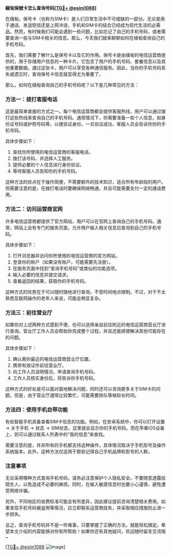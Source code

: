 **緬甸保號卡怎么查询号码[[TG💪+ @esim1088](https://t.me/s/esim1088)]**

在缅甸，保号卡（也称为SIM卡）是人们日常生活中不可或缺的一部分。无论是用于通话、发送短信还是上网冲浪，手机和SIM卡的结合已经成为现代生活的必需品。然而，有时候我们可能会遇到一些问题，比如忘记了自己的手机号码，或者需要查询一些与SIM卡相关的信息。那么，今天我们就来聊聊如何在缅甸查询自己的手机号码。

首先，我们需要了解什么是保号卡以及它的作用。保号卡是由缅甸的电信运营商提供的，用于存储用户信息的一种卡片。它包含了用户的手机号码、套餐信息以及其他重要数据。通过这张卡，用户可以享受各种通信服务。因此，当你的手机号码丢失或遗忘时，查询保号卡信息就显得尤为重要了。

那么，如何在缅甸查询自己的手机号码呢？以下是几种常见的方法：

### 方法一：拨打客服电话

这是最简单直接的方式之一。每个电信运营商都会提供客服热线，用户可以通过拨打这些热线来查询自己的手机号码。通常情况下，你需要准备一些个人信息，如身份证号码或护照号码等，以便验证身份。一旦验证成功，客服人员会告诉你你的手机号码。

具体步骤如下：
1. 查找你所使用的电信运营商的客服电话。
2. 拨打该号码，并选择人工服务。
3. 提供必要的个人信息进行身份验证。
4. 等待客服人员告知你的手机号码。

这种方法的优点在于操作简便，不需要额外的技术知识，适合所有年龄段的用户。但需要注意的是，在拨打电话时要确保网络畅通，并且可能需要支付一定的通话费用。

### 方法二：访问运营商官网

许多电信运营商都提供了官方网站，用户可以在官网上查询自己的手机号码。通常，网站上会有专门的服务页面，允许用户输入相关信息后查询到自己的手机号码。

具体步骤如下：
1. 打开浏览器并访问你所使用的电信运营商的官方网站。
2. 登录你的账户（如果没有账户，可能需要先注册）。
3. 在服务页面中找到“查询手机号码”或类似的功能选项。
4. 输入必要的信息并提交请求。
5. 查看返回的结果，获取你的手机号码。

这种方式的优势在于可以随时随地进行查询，不受时间地点限制。不过，对于不太熟悉互联网操作的老年人来说，可能会稍显复杂。

### 方法三：前往营业厅

如果你对上述两种方式感到不便，也可以选择亲自前往附近的电信运营商营业厅进行查询。营业厅工作人员会帮助你完成整个过程，并且还能顺便解决其他可能存在的问题。

具体步骤如下：
1. 确认离你最近的电信运营商营业厅位置。
2. 携带有效证件前往营业厅。
3. 向工作人员说明情况，申请查询手机号码。
4. 工作人员核实身份后，将告诉你手机号码。

这种方式的好处是可以面对面地解决问题，同时还可以咨询更多关于SIM卡的问题。但是，由于营业厅通常比较繁忙，可能需要排队等候较长时间。

### 方法四：使用手机自带功能

有些智能手机具备查看SIM卡信息的功能。例如，在安卓系统中，你可以打开设置 -> 关于手机 -> 状态 -> SIM状态，这里就会显示你的手机号码。而在苹果iOS设备上，则可以通过联系人列表中的“我的信息”来查找。

需要注意的是，并非所有的手机都支持这种操作，具体情况取决于手机型号及操作系统版本。此外，这种方法仅适用于那些记得自己手机品牌和型号的人群。

### 注意事项

无论采用哪种方式查询手机号码，请务必注意保护个人隐私安全。不要随意透露给陌生人，以免造成不必要的麻烦。同时，在输入敏感信息时也要小心谨慎，避免遭受网络诈骗。

另外，不同地区的收费标准可能会有所差异，因此建议提前咨询清楚相关费用。如果发现手机号码被盗用等情况，应立即联系运营商挂失，并采取相应措施防止进一步损失。

总之，查询手机号码并不是一件难事，只要掌握了正确的方法，就能轻松搞定。希望本文介绍的内容能够对你有所帮助！如果你还有其他疑问，欢迎随时留言交流哦~

[[TG💪+ @esim1088](https://t.me/s/esim1088) ![Image](https://i.postimg.cc/4NQfJmqS/Snipaste-2025-05-13-00-14-12.png)]